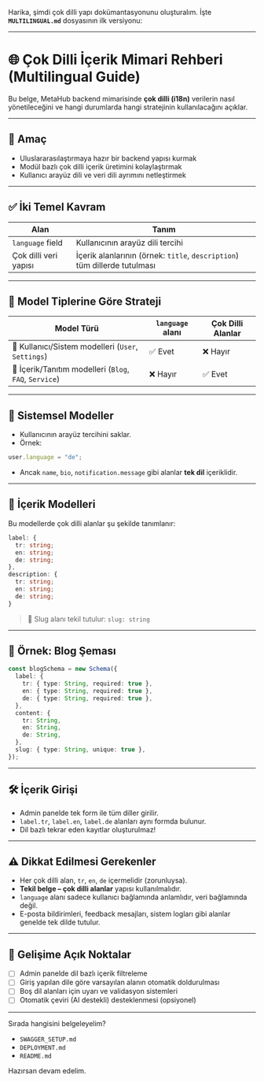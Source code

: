 Harika, şimdi çok dilli yapı dokümantasyonunu oluşturalım. İşte **`MULTILINGUAL.md`** dosyasının ilk versiyonu:

---

# 🌐 Çok Dilli İçerik Mimari Rehberi (Multilingual Guide)

Bu belge, MetaHub backend mimarisinde **çok dilli (i18n)** verilerin nasıl yönetileceğini ve hangi durumlarda hangi stratejinin kullanılacağını açıklar.

---

## 🎯 Amaç

- Uluslararasılaştırmaya hazır bir backend yapısı kurmak
- Modül bazlı çok dilli içerik üretimini kolaylaştırmak
- Kullanıcı arayüz dili ve veri dili ayrımını netleştirmek

---

## ✅ İki Temel Kavram

| Alan                        | Tanım                                                    |
|----------------------------|-----------------------------------------------------------|
| `language` field           | Kullanıcının arayüz dili tercihi                          |
| Çok dilli veri yapısı      | İçerik alanlarının (örnek: `title`, `description`) tüm dillerde tutulması |

---

## 📂 Model Tiplerine Göre Strateji

| Model Türü                  | `language` alanı  | Çok Dilli Alanlar |
|----------------------------|-------------------|--------------------|
| 🧍 Kullanıcı/Sistem modelleri (`User`, `Settings`) | ✅ Evet | ❌ Hayır |
| 📝 İçerik/Tanıtım modelleri (`Blog`, `FAQ`, `Service`) | ❌ Hayır | ✅ Evet |

---

## 🧍 Sistemsel Modeller

- Kullanıcının arayüz tercihini saklar.
- Örnek:
```ts
user.language = "de";
```
- Ancak `name`, `bio`, `notification.message` gibi alanlar **tek dil** içeriklidir.

---

## 📝 İçerik Modelleri

Bu modellerde çok dilli alanlar şu şekilde tanımlanır:

```ts
label: {
  tr: string;
  en: string;
  de: string;
},
description: {
  tr: string;
  en: string;
  de: string;
}
```

> 🔁 Slug alanı tekil tutulur: `slug: string`

---

## 📘 Örnek: Blog Şeması

```ts
const blogSchema = new Schema({
  label: {
    tr: { type: String, required: true },
    en: { type: String, required: true },
    de: { type: String, required: true },
  },
  content: {
    tr: String,
    en: String,
    de: String,
  },
  slug: { type: String, unique: true },
});
```

---

## 🛠️ İçerik Girişi

- Admin panelde tek form ile tüm diller girilir.
- `label.tr`, `label.en`, `label.de` alanları aynı formda bulunur.
- Dil bazlı tekrar eden kayıtlar oluşturulmaz!

---

## ⚠️ Dikkat Edilmesi Gerekenler

- Her çok dilli alan, `tr`, `en`, `de` içermelidir (zorunluysa).
- **Tekil belge – çok dilli alanlar** yapısı kullanılmalıdır.
- `language` alanı sadece kullanıcı bağlamında anlamlıdır, veri bağlamında değil.
- E-posta bildirimleri, feedback mesajları, sistem logları gibi alanlar genelde tek dilde tutulur.

---

## 📌 Gelişime Açık Noktalar

- [ ] Admin panelde dil bazlı içerik filtreleme
- [ ] Giriş yapılan dile göre varsayılan alanın otomatik doldurulması
- [ ] Boş dil alanları için uyarı ve validasyon sistemleri
- [ ] Otomatik çeviri (AI destekli) desteklenmesi (opsiyonel)

---

Sırada hangisini belgeleyelim?

- `SWAGGER_SETUP.md`
- `DEPLOYMENT.md`
- `README.md`

Hazırsan devam edelim.